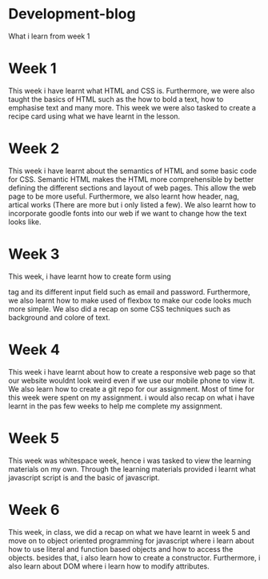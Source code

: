 # Development-blog
What i learn from week 1


# Week 1
This week i have learnt what HTML and CSS is. Furthermore, we were also taught the basics of HTML such as the how to bold a text, how to emphasise text and many more. This week we were also tasked to create a recipe card using what we have learnt in the lesson.

# Week 2
This week i have learnt about the semantics of HTML and some basic code for CSS. Semantic HTML makes the HTML more comprehensible by better defining the different sections and layout of web pages. This allow the web page to be more useful. Furthermore, we also learnt how header, nag, artical works (There are more but i only listed a few). We also learnt how to incorporate goodle fonts into our web if we want to change how the text looks like.

# Week 3
This week, i have learnt how to create form using <form> tag and its different input field such as email and password. Furthermore, we also learnt how to make used of flexbox to make our code looks much more simple. We also did a recap on some CSS techniques such as background and colore of text.

# Week 4
This week i have learnt about how to create a responsive web page so that our website wouldnt look weird even if we use our mobile phone to view it. We also learn how to create a git repo for our assignment. Most of time for this week were spent on my assignment. i would also recap on what i have learnt in the pas few weeks to help me complete my assignment.

# Week 5
This week was whitespace week, hence i was tasked to view the learning materials on my own. Through the learning materials provided i learnt what javascript script is and the basic of javascript.

# Week 6
This week, in class, we did a recap on what we have learnt in week 5 and move on to object oriented programming for javascript where i learn about how to use literal and function based objects and how to access the objects. besides that, i also learn how to create a constructor. Furthermore, i also learn about DOM where i learn how to modify attributes.
